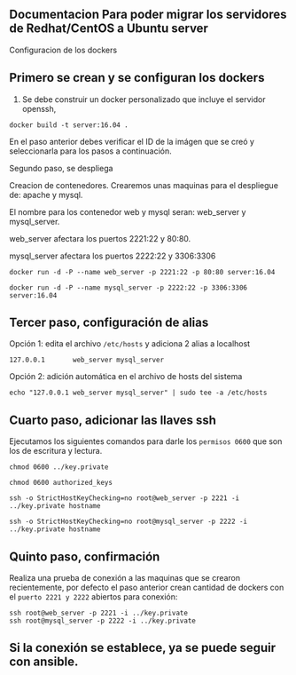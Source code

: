 Documentacion Para poder migrar los servidores de Redhat/CentOS a Ubuntu server
-------------------------------------------
Configuracion de los dockers


Primero se crean y se configuran los dockers
-------------------------------------------

1. Se debe construir un docker personalizado que incluye el servidor openssh,

```
docker build -t server:16.04 . 
```
En el paso anterior debes verificar el ID de la imágen que se creó y seleccionarla para los pasos a continuación.

Segundo paso, se despliega

Creacion de contenedores.
Crearemos unas maquinas para el despliegue de: apache y mysql.

El nombre para los contenedor web y mysql seran: web_server y mysql_server.

web_server afectara los puertos 2221:22 y 80:80.

mysql_server afectara los puertos 2222:22 y 3306:3306

```
docker run -d -P --name web_server -p 2221:22 -p 80:80 server:16.04
```

```
docker run -d -P --name mysql_server -p 2222:22 -p 3306:3306 server:16.04
```

Tercer paso, configuración de alias
-------------------------------------------

Opción 1: edita el archivo ```/etc/hosts``` y adiciona 2 alias a localhost
```
127.0.0.1       web_server mysql_server
```
Opción 2: adición automática en el archivo de hosts del sistema
```
echo "127.0.0.1 web_server mysql_server" | sudo tee -a /etc/hosts
```

Cuarto paso, adicionar las llaves ssh
-------------------------------------------
Ejecutamos los siguientes comandos para darle los ```permisos 0600``` que son los de escritura y lectura. 
```
chmod 0600 ../key.private
```
```
chmod 0600 authorized_keys
```

```
ssh -o StrictHostKeyChecking=no root@web_server -p 2221 -i ../key.private hostname 
```
```
ssh -o StrictHostKeyChecking=no root@mysql_server -p 2222 -i ../key.private hostname
```

Quinto paso, confirmación
-------------------------------------------
Realiza una prueba de conexión a las maquinas que se crearon recientemente, por defecto el paso anterior crean cantidad de dockers con el ```puerto 2221 y 2222``` abiertos para conexión:
```
ssh root@web_server -p 2221 -i ../key.private 
ssh root@mysql_server -p 2222 -i ../key.private
```

Si la conexión se establece, ya se puede seguir con ansible.
-------------------------------------------
